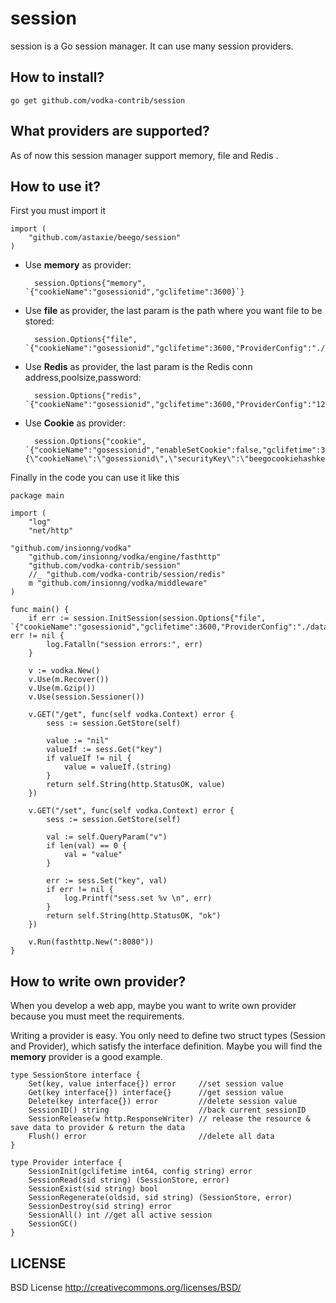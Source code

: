 session
==============

session is a Go session manager. It can use many session providers.

## How to install?

	go get github.com/vodka-contrib/session


## What providers are supported?

As of now this session manager support memory, file and Redis .


## How to use it?

First you must import it

	import (
		"github.com/astaxie/beego/session"
	)


* Use **memory** as provider:

        session.Options{"memory", `{"cookieName":"gosessionid","gclifetime":3600}`}

* Use **file** as provider, the last param is the path where you want file to be stored:

	    session.Options{"file", `{"cookieName":"gosessionid","gclifetime":3600,"ProviderConfig":"./data/session"}`}

* Use **Redis** as provider, the last param is the Redis conn address,poolsize,password:

		session.Options{"redis", `{"cookieName":"gosessionid","gclifetime":3600,"ProviderConfig":"127.0.0.1:6379,100,vodka"}`}

* Use **Cookie** as provider:

		session.Options{"cookie", `{"cookieName":"gosessionid","enableSetCookie":false,"gclifetime":3600,"ProviderConfig":"{\"cookieName\":\"gosessionid\",\"securityKey\":\"beegocookiehashkey\"}"}`}


Finally in the code you can use it like this

    package main

    import (
	    "log"
	    "net/http"

    "github.com/insionng/vodka"
	    "github.com/insionng/vodka/engine/fasthttp"
	    "github.com/vodka-contrib/session"
	    //_ "github.com/vodka-contrib/session/redis"
	    m "github.com/insionng/vodka/middleware"
    )

    func main() {
	    if err := session.InitSession(session.Options{"file", `{"cookieName":"gosessionid","gclifetime":3600,"ProviderConfig":"./data/session"}`}); err != nil {
		    log.Fatalln("session errors:", err)
	    }

        v := vodka.New()
	    v.Use(m.Recover())
	    v.Use(m.Gzip())
	    v.Use(session.Sessioner())

	    v.GET("/get", func(self vodka.Context) error {
		    sess := session.GetStore(self)

            value := "nil"
            valueIf := sess.Get("key")
		    if valueIf != nil {
			    value = valueIf.(string)
		    }
		    return self.String(http.StatusOK, value)
	    })

    	v.GET("/set", func(self vodka.Context) error {
	    	sess := session.GetStore(self)

		    val := self.QueryParam("v")
		    if len(val) == 0 {
		    	val = "value"
		    }

		    err := sess.Set("key", val)
		    if err != nil {
			    log.Printf("sess.set %v \n", err)
		    }
	    	return self.String(http.StatusOK, "ok")
	    })

	    v.Run(fasthttp.New(":8080"))
    }



## How to write own provider?

When you develop a web app, maybe you want to write own provider because you must meet the requirements.

Writing a provider is easy. You only need to define two struct types
(Session and Provider), which satisfy the interface definition.
Maybe you will find the **memory** provider is a good example.

	type SessionStore interface {
		Set(key, value interface{}) error     //set session value
		Get(key interface{}) interface{}      //get session value
		Delete(key interface{}) error         //delete session value
		SessionID() string                    //back current sessionID
		SessionRelease(w http.ResponseWriter) // release the resource & save data to provider & return the data
		Flush() error                         //delete all data
	}

	type Provider interface {
		SessionInit(gclifetime int64, config string) error
		SessionRead(sid string) (SessionStore, error)
		SessionExist(sid string) bool
		SessionRegenerate(oldsid, sid string) (SessionStore, error)
		SessionDestroy(sid string) error
		SessionAll() int //get all active session
		SessionGC()
	}


## LICENSE

BSD License http://creativecommons.org/licenses/BSD/
